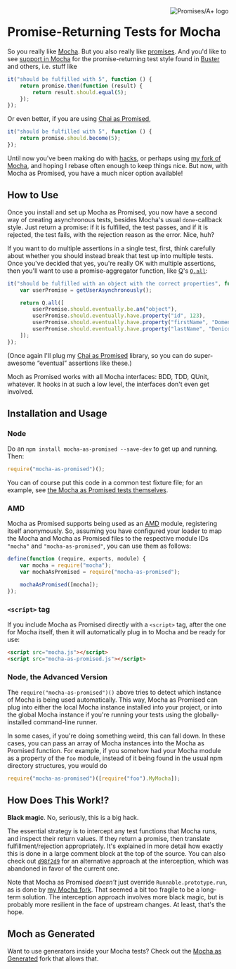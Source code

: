 <a href="http://promises-aplus.github.com/promises-spec">
    <img src="http://promises-aplus.github.com/promises-spec/assets/logo-small.png"
         align="right" alt="Promises/A+ logo" />
</a>

# Promise-Returning Tests for Mocha

So you really like [Mocha][]. But you also really like [promises][]. And you'd like to see
[support in Mocha][mocha-issue] for the promise-returning test style found in [Buster][] and others, i.e. stuff like

```js
it("should be fulfilled with 5", function () {
    return promise.then(function (result) {
        return result.should.equal(5);
    });
});
```

Or even better, if you are using [Chai as Promised][],

```js
it("should be fulfilled with 5", function () {
    return promise.should.become(5);
});
```

Until now you've been making do with [hacks][], or perhaps using [my fork of Mocha][mocha-fork], and hoping I rebase
often enough to keep things nice. But now, with Mocha as Promised, you have a much nicer option available!

## How to Use

Once you install and set up Mocha as Promised, you now have a second way of creating asynchronous tests, besides Mocha's
usual `done`-callback style. Just return a promise: if it is fulfilled, the test passes, and if it is rejected, the test
fails, with the rejection reason as the error. Nice, huh?

If you want to do multiple assertions in a single test, first, think carefully about whether you should instead break
that test up into multiple tests. Once you've decided that yes, you're really OK with multiple assertions, then you'll
want to use a promise-aggregator function, like [Q][]'s [`Q.all`][Q.all]:

```js
it("should be fulfilled with an object with the correct properties", function () {
    var userPromise = getUserAsynchronously();

    return Q.all([
        userPromise.should.eventually.be.an("object"),
        userPromise.should.eventually.have.property("id", 123),
        userPromise.should.eventually.have.property("firstName", "Domenic"),
        userPromise.should.eventually.have.property("lastName", "Denicola")
    ]);
});
```

(Once again I'll plug my [Chai as Promised][] library, so you can do super-awesome “eventual” assertions like these.)

Moch as Promised works with all Mocha interfaces: BDD, TDD, QUnit, whatever. It hooks in at such a low level, the
interfaces don't even get involved.

## Installation and Usage

### Node

Do an `npm install mocha-as-promised --save-dev` to get up and running. Then:

```javascript
require("mocha-as-promised")();
```

You can of course put this code in a common test fixture file; for an example, see
[the Mocha as Promised tests themselves][fixturedemo].

### AMD

Mocha as Promised supports being used as an [AMD][amd] module, registering itself anonymously. So, assuming you have
configured your loader to map the Mocha and Mocha as Promised files to the respective module IDs `"mocha"` and
`"mocha-as-promised"`, you can use them as follows:

```javascript
define(function (require, exports, module) {
    var mocha = require("mocha");
    var mochaAsPromised = require("mocha-as-promised");

    mochaAsPromised([mocha]);
});
```

### `<script>` tag

If you include Mocha as Promised directly with a `<script>` tag, after the one for Mocha itself, then it will
automatically plug in to Mocha and be ready for use:

```html
<script src="mocha.js"></script>
<script src="mocha-as-promised.js"></script>
```

### Node, the Advanced Version

The `require("mocha-as-promised")()` above tries to detect which instance of Mocha is being used automatically. This
way, Mocha as Promised can plug into either the local Mocha instance installed into your project, or into the global
Mocha instance if you're running your tests using the globally-installed command-line runner.

In some cases, if you're doing something weird, this can fall down. In these cases, you can pass an array of Mocha
instances into the Mocha as Promised function. For example, if you somehow had your Mocha module as a property of the
`foo` module, instead of it being found in the usual npm directory structures, you would do

```javascript
require("mocha-as-promised")([require("foo").MyMocha]);
```

## How Does This Work!?

**Black magic**. No, seriously, this is a big hack.

The essential strategy is to intercept any test functions that Mocha runs, and inspect their return values. If they
return a promise, then translate fulfillment/rejection appropriately. It's explained in more detail how exactly this is
done in a large comment block at the top of the source. You can also check out [`d98f2d9`][] for an alternative
approach at the interception, which was abandoned in favor of the current one.

Note that Mocha as Promised *doesn't* just override `Runnable.prototype.run`, as is done by [my Mocha fork][mocha-fork].
That seemed a bit too fragile to be a long-term solution. The interception approach involves more black magic, but
is probably more resilient in the face of upstream changes. At least, that's the hope.

## Moch as Generated

Want to use generators inside your Mocha tests? Check out the [Mocha as Generated][mocha-as-generated] fork that allows
that.

[Mocha]: http://visionmedia.github.com/mocha/
[promises]: http://www.slideshare.net/domenicdenicola/callbacks-promises-and-coroutines-oh-my-the-evolution-of-asynchronicity-in-javascript
[Buster]: http://busterjs.org/
[mocha-issue]: https://github.com/visionmedia/mocha/pull/329
[Chai as Promised]: https://github.com/domenic/chai-as-promised/
[hacks]: https://github.com/domenic/chai-as-promised/#working-with-non-promise%E2%80%93friendly-test-runners
[mocha-fork]: https://github.com/domenic/mocha/tree/promises
[Q]: https://github.com/kriskowal/q
[Q.all]: https://github.com/kriskowal/q#combination
[fixturedemo]: https://github.com/domenic/mocha-as-promised/tree/master/test/
[grunt-mocha-test]: https://npmjs.org/package/grunt-mocha-test
[amd]: https://github.com/amdjs/amdjs-api/wiki/AMD
[`d98f2d9`]: https://github.com/domenic/mocha-as-promised/commit/d98f2d95197896cd7b948b6208cb6c1235f43eed
[mocha-as-generated]: https://github.com/dariusriggins/mocha-as-generated
